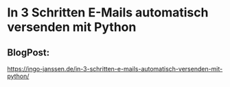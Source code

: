 # In 3 Schritten E-Mails automatisch versenden mit Python
## BlogPost:
https://ingo-janssen.de/in-3-schritten-e-mails-automatisch-versenden-mit-python/

